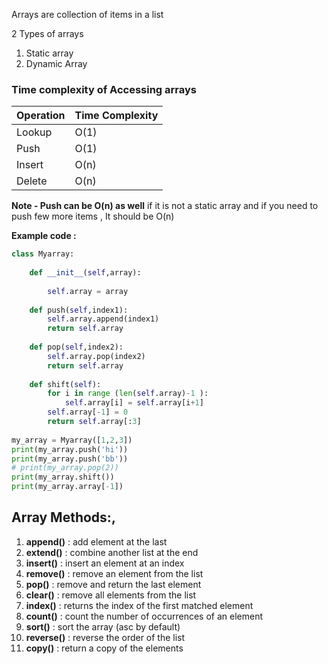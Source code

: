 
Arrays are collection of items in a list 

2 Types of arrays 

1) Static array 
2) Dynamic Array 


### Time complexity of Accessing arrays 
| Operation | Time Complexity |
|-----------|-----------------|
| Lookup    | O(1)            |
| Push      | O(1)            |
| Insert    | O(n)            |
| Delete    | O(n)            |

**Note -  Push can be O(n) as well** 
	if it is not a static array and if you need to push few more items , It should be O(n)


**Example code :**

```python
class Myarray:
    
    def __init__(self,array):
        
        self.array = array
        
    def push(self,index1):
        self.array.append(index1)
        return self.array
    
    def pop(self,index2):
        self.array.pop(index2)
        return self.array
    
    def shift(self):
        for i in range (len(self.array)-1 ):
            self.array[i] = self.array[i+1]
        self.array[-1] = 0
        return self.array[:3]
    
my_array = Myarray([1,2,3])
print(my_array.push('hi'))
print(my_array.push('bb'))
# print(my_array.pop(2))  
print(my_array.shift()) 
print(my_array.array[-1])  
```



## Array Methods:,

1) **append()** : add element at the last
2) **extend()** : combine another list at the end
3) **insert()** : insert an element at an index
4) **remove()** : remove an element from the list
5) **pop()** : remove and return the last element
6) **clear()** : remove all elements from the list
7) **index()** : returns the index of the first matched element
8) **count()** : count the number of occurrences of an element
9) **sort()** : sort the array (asc by default)
10) **reverse()** : reverse the order of the list
11) **copy()** : return a copy of the elements

